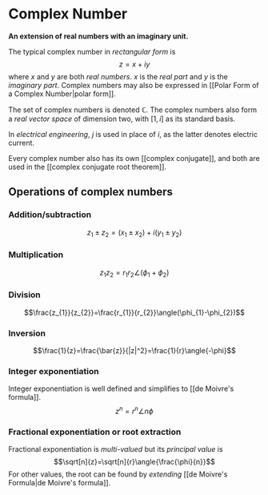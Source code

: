 # Complex Number
**An extension of real numbers with an imaginary unit.**

The typical complex number in *rectangular form* is
$$z=x+iy$$
where $x$ and $y$ are both *real numbers*. $x$ is the *real part* and $y$ is the *imaginary part*. Complex numbers may also be expressed in [[Polar Form of a Complex Number|polar form]].

The set of complex numbers is denoted $\mathbb{C}$. The complex numbers also form a *real vector space* of dimension two, with $[1,i]$ as its standard basis.

In *electrical engineering*, $j$ is used in place of $i$, as the latter denotes electric current.

Every complex number also has its own [[complex conjugate]], and both are used in the [[complex conjugate root theorem]].

## Operations of complex numbers
### Addition/subtraction
$$z_{1}\pm z_{2}=(x_{1}\pm x_{2})+i(y_{1}\pm y_{2})$$
### Multiplication
$$z_{1}z_{2}=r_{1}r_{2}\angle(\phi_{1}+\phi_{2})$$
### Division
$$\frac{z_{1}}{z_{2}}=\frac{r_{1}}{r_{2}}\angle(\phi_{1}-\phi_{2})$$
### Inversion
$$\frac{1}{z}=\frac{\bar{z}}{|z|^2}=\frac{1}{r}\angle{-\phi}$$
### Integer exponentiation
Integer exponentiation is well defined and simplifies to [[de Moivre's formula]].
$$z^{n}=r^{n}\angle n\phi$$
### Fractional exponentiation or root extraction
Fractional exponentiation is *multi-valued* but its *principal value* is
$$\sqrt[n]{z}=\sqrt[n]{r}\angle{\frac{\phi}{n}}$$
For other values, the root can be found by *extending* [[de Moivre's Formula|de Moivre's formula]].